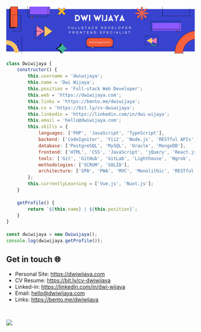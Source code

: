 ![Banner](assets/blue-geometric-banner.png)

```javascript
class Dwiwijaya {
    constructor() {
        this.username = 'dwiwijaya';
        this.name = 'Dwi Wijaya';
        this.position = 'Full-stack Web Developer';
        this.web = 'https://dwiwijaya.com';
        this.links = 'https://bento.me/dwiwijaya';
        this.cv = 'https://bit.ly/cv-dwiwijaya';
        this.linkedin = 'https://linkedin.com/in/dwi-wijaya';
        this.email = 'hello@dwiwijaya.com';
        this.skills = {
            languages: ['PHP', 'JavaScript', 'TypeScript'],
            backend: ['CodeIgniter', 'Yii2', 'Node.js', 'RESTful APIs', 'GraphQL'],
            database: ['PostgreSQL', 'MySQL', 'Oracle', 'MongoDB'],
            frontend: ['HTML', 'CSS', 'JavaScript', 'jQuery', 'React.js', 'Vue.js', 'Next.js', 'Bootstrap', 'Tailwind', 'Sass'],
            tools: ['Git', 'GitHub', 'GitLab', 'Lighthouse', 'Ngrok', 'DBeaver', 'Vercel', 'Firebase', 'Supabase'],
            methodologies: ['SCRUM', 'SOLID'],
            architecture: ['SPA', 'PWA', 'MVC', 'Monolithic', 'RESTful'],
        };
        this.currentlyLearning = ['Vue.js', 'Nuxt.js'];
    }

    getProfile() {
        return `${this.name} | ${this.position}`;
    }
}

const dwiwijaya = new Dwiwijaya();
console.log(dwiwijaya.getProfile());

```

## Get in touch 🌐

- Personal Site: https://dwiwijaya.com
- CV Resume: https://bit.ly/cv-dwiwijaya
- Linked-in: https://linkedin.com/in/dwi-wijaya 
- Email: hello@dwiwijaya.com 
- Links: https://bento.me/dwiwijaya
<br>

[![](https://visitcount.itsvg.in/api?id=dwi-wijaya&icon=2&color=3)](https://visitcount.itsvg.in)
